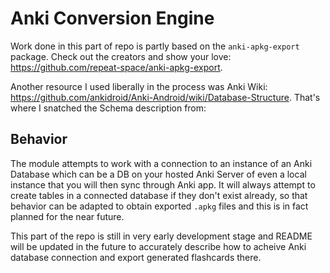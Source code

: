 # Anki Conversion Engine

Work done in this part of repo is partly based on the `anki-apkg-export` package. Check out the creators and show your love: https://github.com/repeat-space/anki-apkg-export.

Another resource I used liberally in the process was Anki Wiki: https://github.com/ankidroid/Anki-Android/wiki/Database-Structure. That's where I snatched the Schema description from:

## Behavior

The module attempts to work with a connection to an instance of an Anki Database which can be a DB on your hosted Anki Server of even a local instance that you will then sync through Anki app. It will always attempt to create tables in a connected database if they don't exist already, so that behavior can be adapted to obtain exported `.apkg` files and this is in fact planned for the near future.

This part of the repo is still in very early development stage and README will be updated in the future to accurately describe how to acheive Anki database connection and export generated flashcards there.